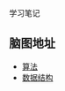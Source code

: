 学习笔记

## 脑图地址

- [算法](http://naotu.baidu.com/file/8989ce1a237d7c7dee71873c3722bf88?token=9da640e383349969)
- [数据结构](http://naotu.baidu.com/file/3fa4b416213f4cf6f9eb87aa3b8e912f?token=3ae9183149b28b08)